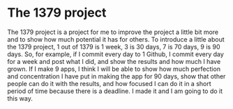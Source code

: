 # The 1379 project
The 1379 project is a project for me to improve the project a little bit more and to show how much potential it has for others. To introduce a little about the 1379 project, 1 out of 1379 is 1 week, 3 is 30 days, 7 is 70 days, 9 is 90 days. So, for example, if I commit every day to 1 Github, I commit every day for a week and post what I did, and show the results and how much I have grown. If I make 9 apps, I think I will be able to show how much perfection and concentration I have put in making the app for 90 days, show that other people can do it with the results, and how focused I can do it in a short period of time because there is a deadline. I made it and I am going to do it this way.

